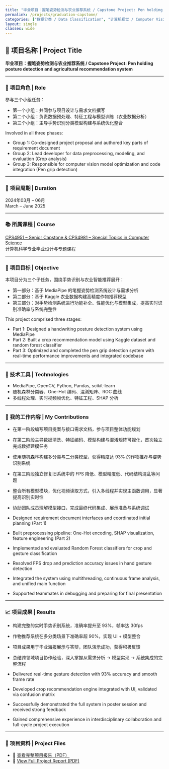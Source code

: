 ```yaml
---
title: "毕业项目：握笔姿势检测与农业推荐系统 / Capstone Project: Pen holding posture detection and agricultural recommendation system"
permalink: /projects/graduation-capstone/
categories: ["数据分类 / Data Classification", "计算机视觉 / Computer Vision"]
layout: single
classes: wide
---
```


## 🧠 项目名称 | Project Title  
**毕业项目：握笔姿势检测与农业推荐系统 / Capstone Project: Pen holding posture detection and agricultural recommendation system**

---

### 👤 项目角色 | Role  
参与三个小组任务：  
- 第一个小组：共同参与项目设计与需求文档撰写  
- 第二个小组：负责数据预处理、特征工程与模型训练（农业数据分析）  
- 第三个小组：主导手势识别分类模型构建与系统优化整合  

Involved in all three phases:  
- Group 1: Co-designed project proposal and authored key parts of requirement document  
- Group 2: Lead developer for data preprocessing, modeling, and evaluation (Crop analysis)  
- Group 3: Responsible for computer vision model optimization and code integration (Pen grip detection)

---

### 📆 项目周期 | Duration  
2024年03月 – 06月  
March – June 2025

---

### 📚 所属课程 | Course  
[CPS4951 – Senior Capstone & CPS4981 – Special Topics in Computer Science](/courses/fall-2025/)  
计算机科学专业毕业设计与专题课程

---

### 🎯 项目目标 | Objective  
本项目分为三个子任务，围绕手势识别与农业智能推荐展开：  
- 第一部分：基于 MediaPipe 的笔握姿势检测系统设计与需求分析  
- 第二部分：基于 Kaggle 农业数据构建高精度作物推荐模型  
- 第三部分：对手势检测系统进行功能补全、性能优化与模型集成，提高实时识别准确率与系统完整性  

This project comprised three stages:  
- Part 1: Designed a handwriting posture detection system using MediaPipe  
- Part 2: Built a crop recommendation model using Kaggle dataset and random forest classifier  
- Part 3: Optimized and completed the pen grip detection system with real-time performance improvements and integrated codebase

---

### 🔧 技术工具 | Technologies  
- MediaPipe, OpenCV, Python, Pandas, scikit-learn  
- 随机森林分类器、One-Hot 编码、混淆矩阵、ROC 曲线  
- 多线程处理、实时视频帧优化、特征工程、SHAP 分析

---

### 🧠 我的工作内容 | My Contributions  
- 在第一阶段编写项目提案与接口需求文档，参与项目整体功能规划  
- 在第二阶段主导数据清洗、特征编码、模型构建与混淆矩阵可视化，首次独立完成数据建模任务  
- 使用随机森林构建多分类与二分类模型，获得精度达 93% 的作物推荐与姿势识别系统  
- 在第三阶段独立修复旧系统中的 FPS 降低、模型精度低、代码结构混乱等问题  
- 整合所有模型模块，优化视频读取方式，引入多线程并实现主函数调用，显著提高识别实时性  
- 协助团队成员理解模型接口，完成最终代码集成、展示准备与系统调试

- Designed requirement document interfaces and coordinated initial planning (Part 1)  
- Built preprocessing pipeline: One-Hot encoding, SHAP visualization, feature engineering (Part 2)  
- Implemented and evaluated Random Forest classifiers for crop and gesture classification  
- Resolved FPS drop and prediction accuracy issues in hand gesture detection  
- Integrated the system using multithreading, continuous frame analysis, and unified main function  
- Supported teammates in debugging and preparing for final presentation

---

### 📈 项目成果 | Results  
- 构建完整的实时手势识别系统，准确率提升至 93%，帧率达 30fps  
- 作物推荐系统在多分类场景下准确率超 90%，实现 UI + 模型整合  
- 项目成果用于毕业海报展示与答辩，团队演示成功，获得积极反馈  
- 总结跨领域项目协作经验，深入掌握从需求分析 → 模型实现 → 系统集成的完整流程  

- Delivered real-time gesture detection with 93% accuracy and smooth frame rate  
- Developed crop recommendation engine integrated with UI, validated via confusion matrix  
- Successfully demonstrated the full system in poster session and received strong feedback  
- Gained comprehensive experience in interdisciplinary collaboration and full-cycle project execution

---

### 🔗 项目资料 | Project Files  
- 📎 [查看完整项目报告（PDF）](https://kermit0125.github.io/files/Capstone_FinalProjectReport.pdf)  
- 📎 [View Full Project Report (PDF)](https://kermit0125.github.io/files/Capstone_FinalProjectReport.pdf)
